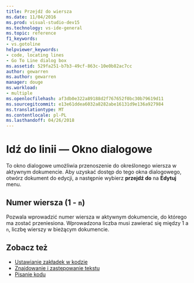 ```yaml
---
title: Przejdź do wiersza
ms.date: 11/04/2016
ms.prod: visual-studio-dev15
ms.technology: vs-ide-general
ms.topic: reference
f1_keywords:
- vs.gotoline
helpviewer_keywords:
- code, locating lines
- Go To Line dialog box
ms.assetid: 529fa251-b7b3-49cf-863c-10e0b82ac7cc
author: gewarren
ms.author: gewarren
manager: douge
ms.workload:
- multiple
ms.openlocfilehash: af3db0e322a89188d2f767652f0bc30b79619d11
ms.sourcegitcommit: e13e61ddea6032a8282abe16131d9e136a927984
ms.translationtype: MT
ms.contentlocale: pl-PL
ms.lasthandoff: 04/26/2018
---
```

# <a name="go-to-line-dialog-box"></a>Idź do linii — Okno dialogowe

To okno dialogowe umożliwia przenoszenie do określonego wiersza w aktywnym dokumencie. Aby uzyskać dostęp do tego okna dialogowego, otwórz dokument do edycji, a następnie wybierz **przejdź do** na **Edytuj** menu.

## <a name="line-number-1---n"></a>Numer wiersza (1 - `n`)

Pozwala wprowadzić numer wiersza w aktywnym dokumencie, do którego ma zostać przeniesiona. Wprowadzona liczba musi zawierać się między 1 a `n`, liczbę wierszy w bieżącym dokumencie.

## <a name="see-also"></a>Zobacz też

- [Ustawianie zakładek w kodzie](../../ide/setting-bookmarks-in-code.md)
- [Znajdowanie i zastępowanie tekstu](../../ide/finding-and-replacing-text.md)
- [Pisanie kodu](../../ide/writing-code-in-the-code-and-text-editor.md)